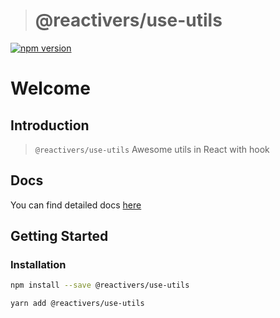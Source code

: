 > # @reactivers/use-utils

[![npm version](https://badge.fury.io/js/@reactivers%2Fuse-utils.svg)](//www.npmjs.com/package/@reactivers/use-utils)

# Welcome

## Introduction

> ```@reactivers/use-utils``` Awesome utils in React with hook

## Docs
You can find detailed docs [here](https://hooks.reactivers.com/use-utils)

## Getting Started

### Installation

```bash
npm install --save @reactivers/use-utils

yarn add @reactivers/use-utils
```